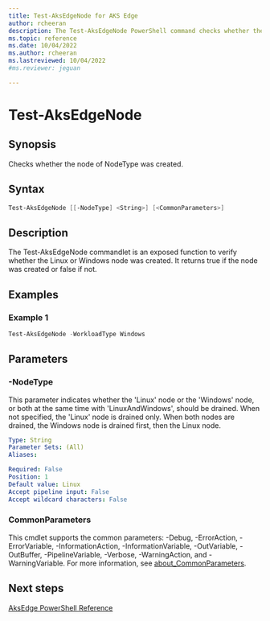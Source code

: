 ```yaml
---
title: Test-AksEdgeNode for AKS Edge
author: rcheeran
description: The Test-AksEdgeNode PowerShell command checks whether the Linux VM was created
ms.topic: reference
ms.date: 10/04/2022
ms.author: rcheeran 
ms.lastreviewed: 10/04/2022
#ms.reviewer: jeguan

---
```


# Test-AksEdgeNode

## Synopsis

Checks whether the node of NodeType was created.

## Syntax

```powershell
Test-AksEdgeNode [[-NodeType] <String>] [<CommonParameters>]
```

## Description

The Test-AksEdgeNode commandlet is an exposed function to verify whether the Linux or Windows node
was created.
It returns true if the node was created or false if not.

## Examples

### Example 1
```powershell
Test-AksEdgeNode -WorkloadType Windows
```

## Parameters

### -NodeType

This parameter indicates whether the 'Linux' node or the 'Windows' node, or both at the same time with
'LinuxAndWindows', should be drained.
When not specified, the 'Linux' node is drained only.
When both nodes are drained, the Windows node is drained first, then the Linux node.

```yaml
Type: String
Parameter Sets: (All)
Aliases:

Required: False
Position: 1
Default value: Linux
Accept pipeline input: False
Accept wildcard characters: False
```


### CommonParameters
This cmdlet supports the common parameters: -Debug, -ErrorAction, -ErrorVariable, -InformationAction, -InformationVariable, -OutVariable, -OutBuffer, -PipelineVariable, -Verbose, -WarningAction, and -WarningVariable. For more information, see [about_CommonParameters](https://go.microsoft.com/fwlink/?LinkID=113216).

## Next steps

[AksEdge PowerShell Reference](./index.md)

